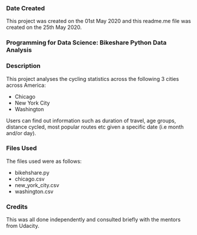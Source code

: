 ### Date Created
This project was created on the 01st May 2020 and this readme.me file was created on the 25th May 2020.

### Programming for Data Science: Bikeshare Python Data Analysis

### Description
This project analyses the cycling statistics across the following 3 cities across America:
- Chicago
- New York City
- Washington

Users can find out information such as duration of travel, age groups, distance cycled, most popular routes etc given a specific date (i.e month and/or day).

### Files Used
The files used were as follows:
- bikehshare.py
- chicago.csv
- new_york_city.csv
- washington.csv

### Credits
This was all done independently and consulted briefly with the mentors from Udacity.
